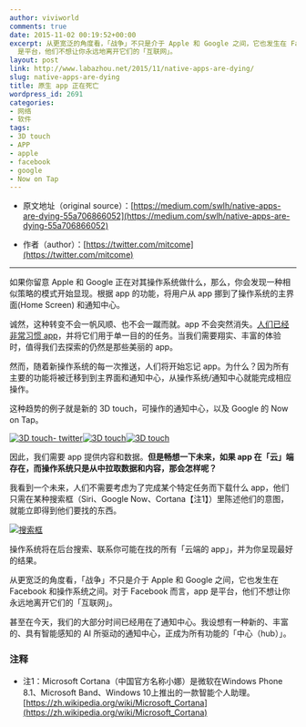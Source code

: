 ```yaml
---
author: viviworld
comments: true
date: 2015-11-02 00:19:52+00:00
excerpt: 从更宽泛的角度看，「战争」不只是介于 Apple 和 Google 之间，它也发生在 Facebook 和操作系统之间。对于 Facebook 而言，app
  是平台，他们不想让你永远地离开它们的「互联网」。
layout: post
link: http://www.labazhou.net/2015/11/native-apps-are-dying/
slug: native-apps-are-dying
title: 原生 app 正在死亡
wordpress_id: 2691
categories:
- 网络
- 软件
tags:
- 3D touch
- APP
- apple
- facebook
- google
- Now on Tap
---
```



	
  * 原文地址（original source）：[https://medium.com/swlh/native-apps-are-dying-55a706866052](https://medium.com/swlh/native-apps-are-dying-55a706866052)

	
  * 作者（author）：[https://twitter.com/mitcome](https://twitter.com/mitcome)





* * *



如果你留意 Apple 和 Google 正在对其操作系统做什么，那么，你会发现一种相似策略的模式开始显现。根据 app 的功能，将用户从 app 挪到了操作系统的主界面(Home Screen) 和通知中心。

诚然，这种转变不会一帆风顺、也不会一蹴而就。app 不会突然消失。[人们已经非常习惯 app](http://www.labazhou.net/2014/07/making-money-on-apps/)，并将它们用于单一目的的任务。当我们需要翔实、丰富的体验时，值得我们去探索的仍然是那些美丽的 app。

然而，随着新操作系统的每一次推送，人们将开始忘记 app。为什么？因为所有主要的功能将被迁移到到主界面和通知中心，从操作系统/通知中心就能完成相应操作。

这种趋势的例子就是新的 3D touch，可操作的通知中心，以及 Google 的 Now on Tap。

[![3D touch- twitter](http://www.labazhou.net/wp-content/uploads/2015/11/1_WQPvKkSfbqEs2mNTMh8SWQ-337x600.jpg)](http://www.labazhou.net/wp-content/uploads/2015/11/1_WQPvKkSfbqEs2mNTMh8SWQ.jpg)[![3D touch](http://www.labazhou.net/wp-content/uploads/2015/11/1_mkQU5GJCrtRCEwrpQ3bnJw-337x600.jpg)](http://www.labazhou.net/wp-content/uploads/2015/11/1_mkQU5GJCrtRCEwrpQ3bnJw.jpg)[![3D touch](http://www.labazhou.net/wp-content/uploads/2015/11/1_OJ8-9LDI16R2_vt5_cs7FA-337x600.png)](http://www.labazhou.net/wp-content/uploads/2015/11/1_OJ8-9LDI16R2_vt5_cs7FA.png)

因此，我们需要 app 提供内容和数据。**但是畅想一下未来，如果 app 在「云」端存在，而操作系统只是从中拉取数据和内容，那会怎样呢？**

我看到一个未来，人们不需要考虑为了完成某个特定任务而下载什么 app，他们只需在某种搜索框（Siri、Google Now、Cortana【注1】）里陈述他们的意图，就能立即得到他们要找的东西。

[![搜索框](http://www.labazhou.net/wp-content/uploads/2015/11/1_DfnpxjewWC4v03fYxiJJeg-600x353.jpg)](http://www.labazhou.net/wp-content/uploads/2015/11/1_DfnpxjewWC4v03fYxiJJeg.jpg)

操作系统将在后台搜索、联系你可能在找的所有「云端的 app」，并为你呈现最好的结果。

从更宽泛的角度看，「战争」不只是介于 Apple 和 Google 之间，它也发生在 Facebook 和操作系统之间。对于 Facebook 而言，app 是平台，他们不想让你永远地离开它们的「互联网」。

甚至在今天，我们的大部分时间已经用在了通知中心。我设想有一种新的、丰富的、具有智能感知的 AI 所驱动的通知中心，正成为所有功能的「中心（hub）」。


### 注释

* 注1：Microsoft Cortana（中国官方名称小娜）是微软在Windows Phone 8.1、Microsoft Band、Windows 10上推出的一款智能个人助理。[https://zh.wikipedia.org/wiki/Microsoft_Cortana](https://zh.wikipedia.org/wiki/Microsoft_Cortana) 
